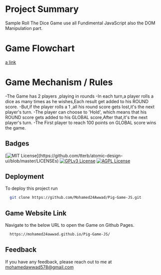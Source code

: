 
# Project Summary

Sample Roll The Dice Game use all Fundimental JavaScript also the DOM Manipulation part.


# Game Flowchart

[a link](https://github.com/Mohamed24Awwad/Pig-Game-JS/blob/master/pig-game-flowchart.png)

# Game Mechanism / Rules

-The Game has 2 players ,playing in rounds
-In each turn,a player rolls a dice as many times as he wishes,Each result get added to his ROUND score.
-But,if the player rolls a 1 ,all his round score gets lost,it's the next player's turn.
-The player can choose to 'Hold', which means that his ROUND score gets added to his GLOBAL score,After that,it's the next player's turn.
-The First player to reach 100 points on GLOBAL score wins the game.
 



## Badges


[![MIT License](https://img.shields.io/apm/l/atomic-design-ui.svg?)](https://github.com/tterb/atomic-design-ui/blob/master/LICENSEs)
[![GPLv3 License](https://img.shields.io/badge/License-GPL%20v3-yellow.svg)](https://opensource.org/licenses/)
[![AGPL License](https://img.shields.io/badge/license-AGPL-blue.svg)](http://www.gnu.org/licenses/agpl-3.0)

  
## Deployment

To deploy this project run

```bash
  git clone https://github.com/Mohamed24Awwad/Pig-Game-JS.git
```

## Game Website Link

Navigate to the below URL to open the Game on Github Pages.

```bash
  https://mohamed24awwad.github.io/Pig-Game-JS/
```
  
## Feedback

If you have any feedback, please reach out to me at mohamedawwad578@gmail.com

  
